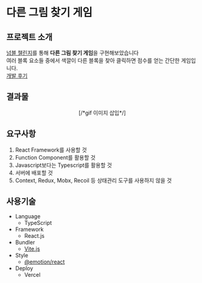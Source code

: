 # 다른 그림 찾기 게임

## 프로젝트 소개

[넘블 챌린지](https://www.numble.it/45cee9d3-49ad-4f67-9d2a-14607c2eeba7?t=1643881173)를 통해 **다른 그림 찾기 게임**을 구현해보았습니다<br>
여러 블록 요소들 중에서 색깔이 다른 블록을 찾아 클릭하면 점수를 얻는 간단한 게임입니다.<br>
[개발 후기](/*블로그링크삽입*/)

## 결과물

<div align="center">
[/*gif 이미지 삽입*/]
</div>

## 요구사항

1. React Framework를 사용할 것
2. Function Component를 활용할 것
3. Javascript보다는 Typescript를 활용할 것
4. 서버에 배포할 것
5. Context, Redux, Mobx, Recoil 등 상태관리 도구를 사용하지 않을 것

## 사용기술

- Language
  - TypeScript
- Framework
  - React.js
- Bundler
  - [Vite.js](https://vitejs.dev/#scaffolding-your-first-vite-project)
- Style
  - [@emotion/react](https://emotion.sh/docs/introduction)
- Deploy
  - Vercel
